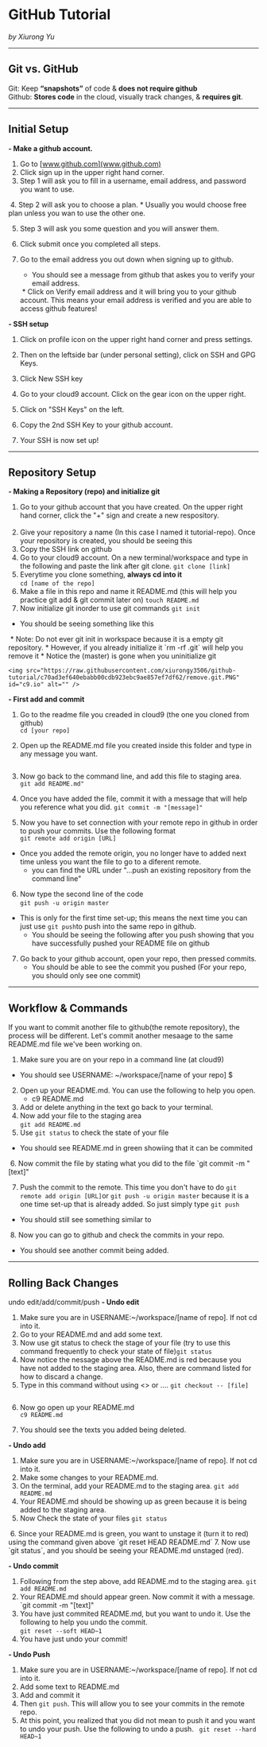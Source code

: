 # GitHub Tutorial

_by Xiurong Yu_

---
## Git vs. GitHub
Git: Keep **“snapshots”** of code & **does not require github**  
Github: **Stores code** in the cloud, visually track changes, & **requires git**.


---
## Initial Setup
**- Make a github account.**  
1. Go to [www.github.com](www.github.com)  
2. Click sign up in the upper right hand corner.  
3. Step 1 will ask you to fill in a username, email address, and password you want to use.  
<img src="https://raw.githubusercontent.com/xiurongy3506/github-tutorial/4b6ae1fec8c51ff9bf9e7752847116c29710237c/create%20account%20step1.PNG" id="c9.io" alt="" /> 
4. Step 2 will ask you to choose a plan.
    * Usually you would choose free plan unless you wan to use the other one.
    
5. Step 3 will ask you some question and you will answer them.

6. Click submit once you completed all steps.

7. Go to the email address you out down when signing up to github.
    * You should see a message from github that askes you to verify your email address. 
    <img src="https://raw.githubusercontent.com/xiurongy3506/github-tutorial/08fe27f74d4bb7d5fc5dd763ceef793333311ec6/vertify%20email%20address.PNG" id="c9.io" alt="" /> 
    * Click on Verify email address and it will bring you to your github account. This means your email address is verified and you are able to access github features!


**- SSH setup**
1. Click on profile icon on the upper right hand corner and press settings.   
    <img src="https://raw.githubusercontent.com/xiurongy3506/github-tutorial/b178b73bd44301eff2e600d907b34c35a88fc029/sshkey1.PNG" id="c9.io" alt="" />  
2. Then on the leftside bar (under personal setting), click on SSH and GPG Keys.
    <img src="https://raw.githubusercontent.com/xiurongy3506/github-tutorial/eec3e139b82de6ece3514282e19eccbc3ee7bd3b/sshkey2.PNG" id="c9.io" alt="" />

3. Click New SSH key
    <img src="https://raw.githubusercontent.com/xiurongy3506/github-tutorial/f7275c5a9ab414292b372bb1a994384c58c99ecc/sshkey3.PNG" id="c9.io" alt="" />  

4. Go to your cloud9 account. Click on the gear icon on the upper right.
    <img src="https://raw.githubusercontent.com/xiurongy3506/github-tutorial/7838be5290ae2ba4ba68e8f724463db496095d55/gear%20icon.PNG" id="c9.io" alt="" /> 

5. Click on "SSH Keys" on the left.  

6. Copy the 2nd SSH Key to your github account.
    <img src="https://raw.githubusercontent.com/xiurongy3506/github-tutorial/5a0875db3b44d192dc8af6d37a1543017a117b0b/sshkey4.PNG" id="c9.io" alt="" /> 

7. Your SSH is now set up!


---
## Repository Setup
**- Making a Repository (repo) and initialize git**
1. Go to your github account that you have created. On the upper right hand corner, click the "+" sign and create a new respository.  
    <img src="https://raw.githubusercontent.com/xiurongy3506/github-tutorial/8f648e44f52da650741f26163ba486b0cb25b7db/make%20repo.PNG" id="c9.io" alt="" /> 
2. Give your repository a name (In this case I named it tutorial-repo). Once your repository is created, you should be seeing this     <img src="https://raw.githubusercontent.com/xiurongy3506/github-tutorial/f192d3392b30669d574da82586be6f30ebcf1840/reposetup_.png" id="c9.io" alt="" /> 
3. Copy the SSH link on github
    <img src="https://raw.githubusercontent.com/xiurongy3506/github-tutorial/8e064dd66c792342c43c3a38f5f8740e2f06c739/sshlink.PNG" id="c9.io" alt="" /> 
4. Go to your cloud9 account. On a new terminal/workspace and type in the following and paste the link after git clone.
`git clone [link]`  
5. Everytime you clone something, **always cd into it**  
`cd [name of the repo]`  
6. Make a file in this repo and name it README.md (this will help you practice git add & git commit later on)
`touch README.md`  
7. Now initialize git inorder to use git commands
`git init`
* You should be seeing something like this
<img src="https://raw.githubusercontent.com/xiurongy3506/github-tutorial/71b7da663b83e9e44b9eae86579a6d025895b034/gitinit.PNG" id="c9.io" alt="" />  
    * Note: Do not ever git init in workspace because it is a empty git repository.  
    * However, if you already initialize it  
    `rm -rf .git` will help you remove it  
    * Notice the (master) is gone when you uninitialize git  
    
    <img src="https://raw.githubusercontent.com/xiurongy3506/github-tutorial/c70ad3ef640ebabb00cdb923ebc9ae857ef7df62/remove.git.PNG" id="c9.io" alt="" />

**- First add and commit**
1. Go to the readme file you creaded in cloud9 (the one you cloned from github)  
`cd [your repo]`

2. Open up the README.md file you created inside this folder and type in any message you want.
 <img src="https://raw.githubusercontent.com/xiurongy3506/first-repo/81bff2422a0930d773b7f0aaf6999b23b8c156f3/readme.PNG" id="c9.io" alt="" />  

3. Now go back to the command line, and add this file to staging area.  
`git add README.md"`

4. Once you have added the file, commit it with a message that will help you reference what you did.
`git commit -m "[message]"`  

5. Now you have to set connection with your remote repo in github in order to push your commits. Use the following format  
`git remote add origin [URL]  `  

* Once you added the remote origin, you no longer have to added next time unless you want the file to go to a diferent remote.  
   * you can find the URL under "...push an existing repository from the command line"
    <img src="https://raw.githubusercontent.com/xiurongy3506/github-tutorial/f192d3392b30669d574da82586be6f30ebcf1840/reposetup_.png" id="c9.io" alt="" />

6. Now type the second line of the code  
`git push -u origin master`
* This is only for the first time set-up; this means the next time you can just use `git push`to push into the same repo in github.
    * You should be seeing the following after you push showing that you have successfully pushed your README file on github  
    <img src="https://raw.githubusercontent.com/xiurongy3506/first-repo/master/gitpushresult.PNG" id="c9.io" alt="" />  

7. Go back to your github account, open your repo, then pressed commits.  
    * You should be able to see the commit you pushed (For your repo, you should only see one commit)
     <img src="https://raw.githubusercontent.com/xiurongy3506/tutorial-repo/3bae62b6dfda58f1b11049f4c05ea1df497b095a/commits.PNG" id="c9.io" alt="" /> 
---
## Workflow & Commands
If you want to commit another file to github(the remote repository), the process will be different. Let's commit another mesaage to the same README.md file we've been working on.  
1. Make sure you are on your repo in a command line (at cloud9)
* You should see USERNAME: ~/workspace/[name of your repo] $  
2. Open up your README.md. You can use the following to help you open.
    * c9 README.md  
3. Add or delete anything in the text go back to your terminal.  
4. Now add your file to the staging area  
`git add README.md`  
5. Use `git status` to check the state of your file
* You should see README.md in green showiing that it can be commited
 <img src="https://raw.githubusercontent.com/xiurongy3506/tutorial-repo/f7b6bc5b05271d0e818b655f059dc4af96599ee0/commit.PNG" id="c9.io" alt="" />  
6. Now commit the file by stating what you did to the file
`git commit -m "[text]"  

7. Push the commit to the remote. This time you don't have to do `git remote add origin [URL]`or `git push -u origin master` because it is a one time set-up that is already added. So just simply type
`git push` 

* You should still see something similar to 
 <img src="https://raw.githubusercontent.com/xiurongy3506/first-repo/master/gitpushresult.PNG" id="c9.io" alt="" />  
8. Now you can go to github and check the commits in your repo. 

* You should see another commit being added.

---
## Rolling Back Changes
undo edit/add/commit/push
**- Undo edit**
1. Make sure you are in USERNAME:~/workspace/[name of repo]. If not cd into it.
2. Go to your README.md and add some text.
3. Now use git status to check the stage of your file (try to use this command frequently to check your state of file)`git status`
4. Now notice the nessage above the README.md is red because you have not added to the staging area. Also, there are command listed for how to discard a change.
5. Type in this command without using <> or ....
`git checkout -- [file]`
 <img src="https://raw.githubusercontent.com/xiurongy3506/tutorial-repo/7c98343c551fa4856e2a8de206a7aaf2d4a3b03f/undoedit.PNG" id="c9.io" alt="" /> 

6. Now go open up your README.md  
`c9 README.md`

7. You should see the texts you added being deleted.

**- Undo add**
1. Make sure you are in USERNAME:~/workspace/[name of repo]. If not cd into it.
2. Make some changes to your README.md.
3. On the terminal, add your README.md to the staging area.
`git add README.md`
4. Your README.md should be showing up as green because it is being added to the staging area.
5. Now Check the state of your files
`git status`
 <img src="https://raw.githubusercontent.com/xiurongy3506/tutorial-repo/17ce9e33dc665f7abeb33db5d6122c4d65bee426/Capture1.PNG" id="c9.io" alt="" /> 
6. Since your README.md is green, you want to unstage it (turn it to red) using the command given above
`git reset HEAD README.md`
7. Now use `git status`, and you should be seeing your README.md unstaged (red).

**- Undo commit**
1. Following from the step above, add README.md to the staging area.
`git add README.md`
2. Your README.md should appear green. Now commit it with a message.
`git commit -m "[text]"
3. You have just commited README.md, but you want to undo it. Use the following to help you undo the commit.  
`git reset --soft HEAD~1`
4. You have just undo your commit!

**- Undo Push**
1. Make sure you are in USERNAME:~/workspace/[name of repo]. If not cd into it.
2. Add some text to README.md
3. Add and commit it
4. Then `git push`. This will allow you to see your commits in the remote repo.
5. At this point, you realized that you did not mean to push it and you want to undo your push. Use the following to undo a push.
` git reset --hard HEAD~1`












